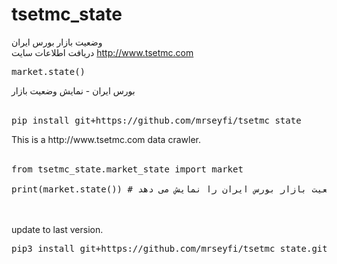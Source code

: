 # tsetmc_state
وضعیت بازار بورس ایران
<BR/>
دریافت اطلاعات سایت http://www.tsetmc.com
<BR/>

<div class="highlight highlight-source-js"><pre>
market.state()
</pre></div>

بورس ایران - نمایش وضعیت بازار
<BR/>
<BR/>

<div class="highlight highlight-source-js"><pre>
pip install git+https://github.com/mrseyfi/tsetmc_state
</pre></div>
This is a http://www.tsetmc.com data crawler.
<BR/>
<BR/>

<div class="highlight highlight-source-js"><pre>
from tsetmc_state.market_state import market <BR/>
print(market.state()) # وضعیت بازار بورس ایران را نمایش می دهد
</pre></div>

<BR/>
<BR/>
update to last version.
<div class="highlight highlight-source-js"><pre>
pip3 install git+https://github.com/mrseyfi/tsetmc_state.git --upgrade
</pre></div>
